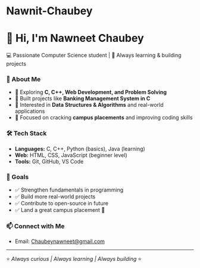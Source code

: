 # Nawnit-Chaubey

# 👋 Hi, I'm Nawneet Chaubey

💻 Passionate Computer Science student | 🌱 Always learning & building projects  

### 🚀 About Me
- 🔹 Exploring **C, C++, Web Development, and Problem Solving**  
- 🔹 Built projects like **Banking Management System in C**  
- 🔹 Interested in **Data Structures & Algorithms** and real-world applications  
- 🔹 Focused on cracking **campus placements** and improving coding skills  

### 🛠️ Tech Stack
- **Languages:** C, C++, Python (basics), Java (learning)  
- **Web:** HTML, CSS, JavaScript (beginner level)  
- **Tools:** Git, GitHub, VS Code  

### 🌟 Goals
- ✅ Strengthen fundamentals in programming  
- ✅ Build more real-world projects  
- ✅ Contribute to open-source in future  
- ✅ Land a great campus placement 🚀  

### 📫 Connect with Me
- Email: Chaubeynawneet@gmail.com

---
⭐ *Always curious | Always learning | Always building* ⭐
